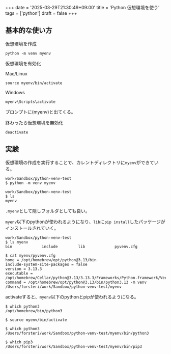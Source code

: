 +++
date = '2025-03-29T21:30:49+09:00'
title = 'Python 仮想環境を使う'
tags = ['python']
draft = false
+++

## 基本的な使い方

仮想環境を作成
``` shell
python -m venv myenv
```

仮想環境を有効化

Mac/Linux
``` shell
source myenv/bin/activate
```

Windows
``` shell
myenv\Scripts\activate
```

プロンプトに(myenv)と出てくる。

終わったら仮想環境を無効化
``` shell
deactivate
```

## 実験

仮想環境の作成を実行することで、カレントディレクトリに`myenv`ができている。
``` shell
work/Sandbox/python-venv-test
$ python -m venv myenv

work/Sandbox/python-venv-test
$ ls
myenv
```
`.myenv`として隠しフォルダとしても良い。

`myenv`以下のpythonが使われるようになり、`lib`に`pip install`したパッケージがインストールされていく。
``` shell
work/Sandbox/python-venv-test
$ ls myenv
bin             include         lib             pyvenv.cfg

$ cat myenv/pyvenv.cfg
home = /opt/homebrew/opt/python@3.13/bin
include-system-site-packages = false
version = 3.13.3
executable = /opt/homebrew/Cellar/python@3.13/3.13.3/Frameworks/Python.framework/Versions/3.13/bin/python3.13
command = /opt/homebrew/opt/python@3.13/bin/python3.13 -m venv /Users/forsteri/work/Sandbox/python-venv-test/myenv
```

activateすると、`myenv`以下のpythonとpipが使われるようになる。
``` shell
$ which python3
/opt/homebrew/bin/python3

$ source myenv/bin/activate

$ which python3
/Users/forsteri/work/Sandbox/python-venv-test/myenv/bin/python3

$ which pip3
/Users/forsteri/work/Sandbox/python-venv-test/myenv/bin/pip3
```



